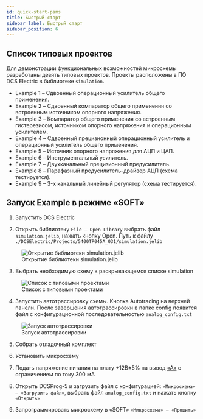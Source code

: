 ```yaml
---
id: quick-start-pams
title: Быстрый старт
sidebar_label: Быстрый старт
sidebar_position: 6
---
```


## Список типовых проектов

Для демонстрации функциональных возможностей микросхемы разработаны девять типовых проектов.
Проекты расположены в ПО DCS Electric в библиотеке `simulation`.

- Example 1 – Сдвоенный операционный усилитель общего применения.
- Example 2 – Сдвоенный компаратор общего применения со встроенным источником опорного напряжения.
- Example 3 – Компаратор общего применения со встроенным гистерезисом, источником опорного напряжения и операционным усилителем.
- Example 4 – Сдвоенный прецизионный операционный усилитель и операционный усилитель общего применения.
- Example 5 – Источник опорного напряжения для АЦП и ЦАП.
- Example 6 – Инструментальный усилитель.
- Example 7 – Двухканальный прецизионный предусилитель.
- Example 8 – Парафазный предусилитель–драйвер АЦП (схема тестируется).
- Example 9 – 3-х канальный линейный регулятор (схема тестируется).

## Запуск Example в режиме «SOFT»

1. Запустить DCS Electric

2. Открыть библиотеку `File – Open Library` выбрать файл `simulation.jelib`, нажать кнопку Open.
   Путь к файлу `./DCSElectric/Projects/5400ТР045А_031/simulation.jelib`

<div className="doc-image-container">
<figure>
  <img src="/img/5400ТР045А-031/quick-start/quick-start1.png" alt="Открытие библиотеки simulation.jelib" />
  <figcaption  className="doc-image-container__image-title">Открытие библиотеки simulation.jelib</figcaption>
</figure>
</div>

3. Выбрать необходимую схему в раскрывающемся списке simulation

<div className="doc-image-container">
<figure>
  <img src="/img/5400ТР045А-031/quick-start/quick-start2.png" alt="Список с типовыми проектами" />
  <figcaption  className="doc-image-container__image-title">Список с типовыми проектами</figcaption>
</figure>
</div>

4. Запустить автотрассировку схемы. Кнопка Autotracing на верхней панели. После завершения автотрассировки в папке config появится файл с конфигурационной последовательностью `analog_config.txt`

<div className="doc-image-container">
<figure>
  <img src="/img/5400ТР045А-031/quick-start/quick-start3.png" alt="Запуск автотрассировки" />
  <figcaption  className="doc-image-container__image-title">Запуск автотрассировки</figcaption>
</figure>
</div>

5. Собрать отладочный комплект

6. Установить микросхему

7. Подать напряжение питания на плату +12В±5% на вывод <a href="/docs/5400TP045A-031/pams-develop-kit#внешний-вид-отладочной-платы">«А»</a> с ограничением по току 300 мА

8. Открыть DCSProg-5 и загрузить файл с конфигурацией:
   `«Микросхема» – «Загрузить файл»`, выбрать файл `analog_config.txt` и нажать кнопку `«Открыть»`

9. Запрограммировать микросхему в «SOFT» `«Микросхема» – «Прошить»`
